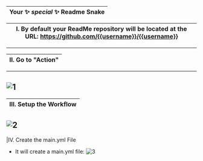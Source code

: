 |Your ✨ _special_ ✨ Readme Snake|
|---|

|I. By default your ReadMe repository will be located at the URL: https://github.com/{{username}}/{{username}}|
|---|
---
|II. Go to "Action"|
|---|
---
![1](https://user-images.githubusercontent.com/109308073/204129101-b406238f-270e-4ceb-84cc-71bc65daae71.jpg)
---
|III. Setup the Workflow|
|---|

![2](https://user-images.githubusercontent.com/109308073/204129164-50d49336-40cd-4518-8018-5422afde137c.jpg)
---
|IV. Create the main.yml File
- It will create a main.yml file:
![3](https://user-images.githubusercontent.com/109308073/204129449-979a92aa-2947-47a3-9ee2-e8637a131c00.jpg)
